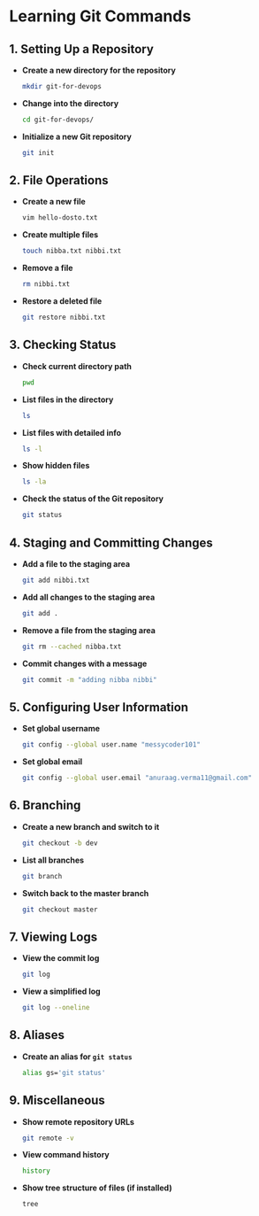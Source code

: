 # Learning Git Commands

## 1. Setting Up a Repository
- **Create a new directory for the repository**
  ```bash
  mkdir git-for-devops
  ```

- **Change into the directory**
  ```bash
  cd git-for-devops/
  ```

- **Initialize a new Git repository**
  ```bash
  git init
  ```

## 2. File Operations
- **Create a new file**
  ```bash
  vim hello-dosto.txt
  ```

- **Create multiple files**
  ```bash
  touch nibba.txt nibbi.txt
  ```

- **Remove a file**
  ```bash
  rm nibbi.txt
  ```

- **Restore a deleted file**
  ```bash
  git restore nibbi.txt
  ```

## 3. Checking Status
- **Check current directory path**
  ```bash
  pwd
  ```

- **List files in the directory**
  ```bash
  ls
  ```

- **List files with detailed info**
  ```bash
  ls -l
  ```

- **Show hidden files**
  ```bash
  ls -la
  ```

- **Check the status of the Git repository**
  ```bash
  git status
  ```

## 4. Staging and Committing Changes
- **Add a file to the staging area**
  ```bash
  git add nibbi.txt
  ```

- **Add all changes to the staging area**
  ```bash
  git add .
  ```

- **Remove a file from the staging area**
  ```bash
  git rm --cached nibba.txt
  ```

- **Commit changes with a message**
  ```bash
  git commit -m "adding nibba nibbi"
  ```

## 5. Configuring User Information
- **Set global username**
  ```bash
  git config --global user.name "messycoder101"
  ```

- **Set global email**
  ```bash
  git config --global user.email "anuraag.verma11@gmail.com"
  ```

## 6. Branching
- **Create a new branch and switch to it**
  ```bash
  git checkout -b dev
  ```

- **List all branches**
  ```bash
  git branch
  ```

- **Switch back to the master branch**
  ```bash
  git checkout master
  ```

## 7. Viewing Logs
- **View the commit log**
  ```bash
  git log
  ```

- **View a simplified log**
  ```bash
  git log --oneline
  ```

## 8. Aliases
- **Create an alias for `git status`**
  ```bash
  alias gs='git status'
  ```

## 9. Miscellaneous
- **Show remote repository URLs**
  ```bash
  git remote -v
  ```

- **View command history**
  ```bash
  history
  ```

- **Show tree structure of files (if installed)**
  ```bash
  tree
  ```
